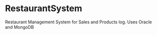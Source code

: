 # RestaurantSystem
Restaurant Management System for Sales and Products log. Uses Oracle and MongoDB
